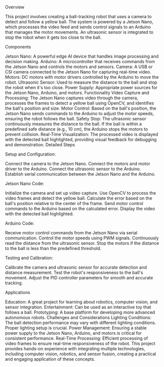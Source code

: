 Overview

This project involves creating a ball-tracking robot that uses a camera to detect and follow a yellow ball. The system is powered by a Jetson Nano, which processes the video feed and sends control signals to an Arduino that manages the motor movements. An ultrasonic sensor is integrated to stop the robot when it gets too close to the ball.

Components

Jetson Nano: A powerful edge AI device that handles image processing and decision making.
Arduino: A microcontroller that receives commands from the Jetson Nano and controls the motors and sensors.
Camera: A USB or CSI camera connected to the Jetson Nano for capturing real-time video.
Motors: DC motors with motor drivers controlled by the Arduino to move the robot.
Ultrasonic Sensor: Used to measure the distance to the ball and stop the robot when it's too close.
Power Supply: Appropriate power sources for the Jetson Nano, Arduino, and motors.
Functionality
Video Capture and Processing: The Jetson Nano captures video through the camera, processes the frames to detect a yellow ball using OpenCV, and identifies the ball's position and size.
Motor Control: Based on the ball's position, the Jetson Nano sends commands to the Arduino to adjust the motor speeds, ensuring the robot follows the ball.
Safety Stop: The ultrasonic sensor continuously measures the distance to the ball. If the ball is within a predefined safe distance (e.g., 10 cm), the Arduino stops the motors to prevent collision.
Real-Time Visualization: The processed video is displayed with the detected ball highlighted, providing visual feedback for debugging and demonstration.
Detailed Steps

Setup and Configuration:

Connect the camera to the Jetson Nano.
Connect the motors and motor driver to the Arduino.
Connect the ultrasonic sensor to the Arduino.
Establish serial communication between the Jetson Nano and the Arduino.

Jetson Nano Code:

Initialize the camera and set up video capture.
Use OpenCV to process the video frames and detect the yellow ball.
Calculate the error based on the ball's position relative to the center of the frame.
Send motor control commands to the Arduino based on the calculated error.
Display the video with the detected ball highlighted.

Arduino Code:

Receive motor control commands from the Jetson Nano via serial communication.
Control the motor speeds using PWM signals.
Continuously read the distance from the ultrasonic sensor.
Stop the motors if the distance to the ball is less than the predefined threshold.

Testing and Calibration:

Calibrate the camera and ultrasonic sensor for accurate detection and distance measurement.
Test the robot's responsiveness to the ball's movement.
Adjust the PID controller parameters for smooth and accurate tracking.

Applications

Education: A great project for learning about robotics, computer vision, and sensor integration.
Entertainment: Can be used as an interactive toy that follows a ball.
Prototyping: A base platform for developing more advanced autonomous robots.
Challenges and Considerations
Lighting Conditions: The ball detection performance may vary with different lighting conditions. Proper lighting setup is crucial.
Power Management: Ensuring a stable power supply to the Jetson Nano, Arduino, and motors is critical for consistent performance.
Real-Time Processing: Efficient processing of video frames to ensure real-time responsiveness of the robot.
This project provides hands-on experience with integrating multiple technologies, including computer vision, robotics, and sensor fusion, creating a practical and engaging application of these concepts.
